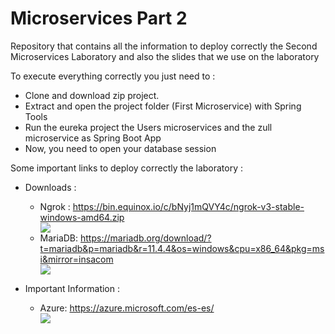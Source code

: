 <!DOCTYPE html>
<html>
<body>
	<h1>Microservices Part 2</h1>
	<p>Repository that contains all the information to deploy correctly the Second Microservices Laboratory and also the slides that we use on the laboratory</p>
	<p>To execute everything correctly you just need to :</p>
	<ul>
		<li>Clone and download zip project.</li>
		<li>Extract and open the project folder (First Microservice) with Spring Tools</li>
		<li>Run the eureka project the Users microservices and the zull microservice as Spring Boot App</li>
    <li>Now, you need to open your database session</li>
	</ul>
	<p>Some important links to deploy correctly the laboratory :</p>
	<ul>
		<li>Downloads :</li>
		<p></p>
		<ul>
<li>Ngrok :  <a href="https://bin.equinox.io/c/bNyj1mQVY4c/ngrok-v3-stable-windows-amd64.zip">https://bin.equinox.io/c/bNyj1mQVY4c/ngrok-v3-stable-windows-amd64.zip</a></li>
		<img class="img-nodejs" src="https://user-images.githubusercontent.com/52389293/233755072-fa41903e-7b8e-4d2a-9826-72addebdc725.png">
		<li>MariaDB:  <a href="https://mariadb.org/download/?t=mariadb&p=mariadb&r=11.4.4&os=windows&cpu=x86_64&pkg=msi&mirror=insacom">https://mariadb.org/download/?t=mariadb&p=mariadb&r=11.4.4&os=windows&cpu=x86_64&pkg=msi&mirror=insacom</a></li>
		<img class="img-nodejs" src="https://user-images.githubusercontent.com/52389293/233755279-9ee83804-26a6-46bc-964a-03420fec345d.png">
		</ul>
		<p></p>
		<li>Important Information :</li>
		<p></p>
		<ul>
		<li>Azure: <a href="https://azure.microsoft.com/es-es/">https://azure.microsoft.com/es-es/</a></li>
		<img class="img-nodejs" src="https://user-images.githubusercontent.com/52389293/233755346-6eb8f794-02aa-4a4c-8fa4-7bc87a8a8e57.png">	
		</ul>
	</ul>
</body>
</html>





